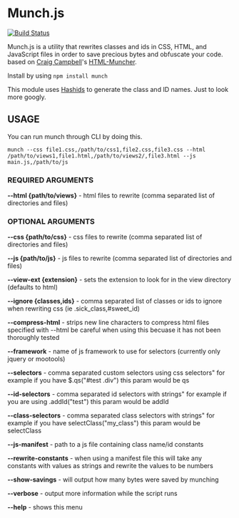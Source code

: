 # Munch.js

[![Build Status](https://travis-ci.org/jmrocela/munchjs.png?branch=master)](https://travis-ci.org/jmrocela/munchjs)

Munch.js is a utility that rewrites classes and ids in CSS, HTML, and JavaScript files in order to save precious bytes and obfuscate your code. based on [Craig Campbell](http://www.craigiam.com/)'s [HTML-Muncher](http://htmlmuncher.com).

Install by using `npm install munch`

This module uses [Hashids](https://npmjs.org/package/hashids) to generate the class and ID names. Just to look more googly.

## USAGE
You can run munch through CLI by doing this.
```
munch --css file1.css,/path/to/css1,file2.css,file3.css --html /path/to/views1,file1.html,/path/to/views2/,file3.html --js main.js,/path/to/js
```

### REQUIRED ARGUMENTS

**--html {path/to/views}** - html files to rewrite (comma separated list of directories and files)

### OPTIONAL ARGUMENTS
**--css {path/to/css}** - css files to rewrite (comma separated list of directories and files)

**--js {path/to/js}** - js files to rewrite (comma separated list of directories and files)

**--view-ext {extension}** - sets the extension to look for in the view directory (defaults to html)

**--ignore {classes,ids}** - comma separated list of classes or ids to ignore when rewriting css (ie .sick_class,#sweet_id)

**--compress-html** - strips new line characters to compress html files specified with --html be careful when using this becuase it has not been thoroughly tested

**--framework** - name of js framework to use for selectors (currently only jquery or mootools)

**--selectors** - comma separated custom selectors using css selectors" for example if you have $.qs("#test .div") this param would be qs

**--id-selectors** - comma separated id selectors with strings" for example if you are using .addId("test") this param would be addId

**--class-selectors** - comma separated class selectors with strings" for example if you have selectClass("my_class") this param would be selectClass

**--js-manifest** - path to a js file containing class name/id constants

**--rewrite-constants** - when using a manifest file this will take any constants with values as strings and rewrite the values to be numbers

**--show-savings** - will output how many bytes were saved by munching

**--verbose** - output more information while the script runs

**--help** - shows this menu
